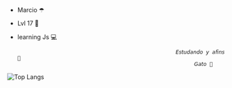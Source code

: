 - Marcio ☂
- Lvl 17 🔮
- learning Js 💻

                                                         𝘌𝘴𝘵𝘶𝘥𝘢𝘯𝘥𝘰 𝘺 𝘢𝘧𝘪𝘯𝘴 🤬
                                                               𝘎𝘢𝘵𝘰 🌟

![Top Langs](https://github-readme-stats.vercel.app/api/top-langs/?username=mastiico&langs_count=8)

